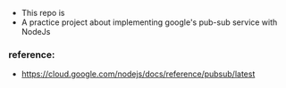 - This repo is
- A practice project about implementing google's pub-sub service with NodeJs

### reference:
- https://cloud.google.com/nodejs/docs/reference/pubsub/latest